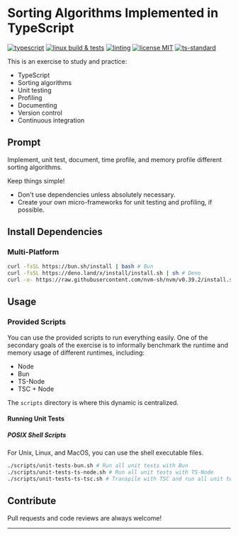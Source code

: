 # Sorting Algorithms Implemented in TypeScript

[![typescript][2]][3]
[![linux build & tests][0]][1]
[![linting][4]][5]
[![license MIT][6]][7]
[![ts-standard][8]][9]

This is an exercise to study and practice:

- TypeScript
- Sorting algorithms
- Unit testing
- Profiling
- Documenting
- Version control
- Continuous integration

## Prompt

Implement, unit test, document, time profile, and memory profile different sorting 
algorithms.

Keep things simple!

- Don't use dependencies unless absolutely necessary.
- Create your own micro-frameworks for unit testing and profiling, if possible.

## Install Dependencies

### Multi-Platform

```bash
curl -fsSL https://bun.sh/install | bash # Bun
curl -fsSL https://deno.land/x/install/install.sh | sh # Deno
curl -o- https://raw.githubusercontent.com/nvm-sh/nvm/v0.39.2/install.sh | bash # NVM
```

## Usage

### Provided Scripts

You can use the provided scripts to run everything easily. One of the secondary goals 
of the exercise is to informally benchmark the runtime and memory usage of different 
runtimes, including:

- Node
- Bun
- TS-Node
- TSC + Node

The `scripts` directory is where this dynamic is centralized.

#### Running Unit Tests

##### POSIX Shell Scripts

For Unix, Linux, and MacOS, you can use the shell executable files.

```bash
./scripts/unit-tests-bun.sh # Run all unit tests with Bun
./scripts/unit-tests-ts-node.sh # Run all unit tests with TS-Node
./scripts/unit-tests-ts-tsc.sh # Transpile with TSC and run all unit tests with Node
```

## Contribute

Pull requests and code reviews are always welcome!

---

[0]: https://github.com/JCPedroza/sorting-algorithms-ts/actions/workflows/linux.yml/badge.svg
[1]: https://github.com/JCPedroza/sorting-algorithms-ts/actions/workflows/linux.yml
[2]: https://img.shields.io/badge/typescript-%23007ACC.svg?style=for-the-badge&logo=typescript&logoColor=white
[3]: https://github.com/microsoft/TypeScript
[4]: https://github.com/JCPedroza/algorithms-and-data-structures-ts/actions/workflows/lint.yml/badge.svg
[5]: https://github.com/JCPedroza/algorithms-and-data-structures-ts/actions/workflows/lint.yml
[6]: https://badgen.net/github/license/JCPedroza/algorithms-and-data-structures-ts
[7]: https://opensource.org/licenses/MIT
[8]: https://badgen.net/badge/style/ts-standard/blue?icon=typescript
[9]: https://github.com/standard/ts-standard
